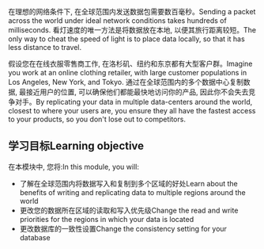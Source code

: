 <span data-ttu-id="b2f75-101">在理想的网络条件下, 在全球范围内发送数据包需要数百毫秒。</span><span class="sxs-lookup"><span data-stu-id="b2f75-101">Sending a packet across the world under ideal network conditions takes hundreds of milliseconds.</span></span> <span data-ttu-id="b2f75-102">看灯速度的唯一方法是将数据放在本地, 以便其旅行距离较短。</span><span class="sxs-lookup"><span data-stu-id="b2f75-102">The only way to cheat the speed of light is to place data locally, so that it has less distance to travel.</span></span>

<span data-ttu-id="b2f75-103">假设您在在线衣服零售商工作, 在洛杉矶、纽约和东京都有大型客户群。</span><span class="sxs-lookup"><span data-stu-id="b2f75-103">Imagine you work at an online clothing retailer, with large customer populations in Los Angeles, New York, and Tokyo.</span></span> <span data-ttu-id="b2f75-104">通过在全球范围内的多个数据中心复制数据, 最接近用户的位置, 可以确保他们都能最快地访问你的产品, 因此你不会失去竞争对手。</span><span class="sxs-lookup"><span data-stu-id="b2f75-104">By replicating your data in multiple data-centers around the world, closest to where your users are, you ensure they all have the fastest access to your products, so you don't lose out to competitors.</span></span>

## <a name="learning-objective"></a><span data-ttu-id="b2f75-105">学习目标</span><span class="sxs-lookup"><span data-stu-id="b2f75-105">Learning objective</span></span>

<span data-ttu-id="b2f75-106">在本模块中, 您将:</span><span class="sxs-lookup"><span data-stu-id="b2f75-106">In this module, you will:</span></span>

* <span data-ttu-id="b2f75-107">了解在全球范围内将数据写入和复制到多个区域的好处</span><span class="sxs-lookup"><span data-stu-id="b2f75-107">Learn about the benefits of writing and replicating data to multiple regions around the world</span></span>
* <span data-ttu-id="b2f75-108">更改您的数据所在区域的读取和写入优先级</span><span class="sxs-lookup"><span data-stu-id="b2f75-108">Change the read and write priorities for the regions in which your data is located</span></span>
* <span data-ttu-id="b2f75-109">更改数据库的一致性设置</span><span class="sxs-lookup"><span data-stu-id="b2f75-109">Change the consistency setting for your database</span></span>
